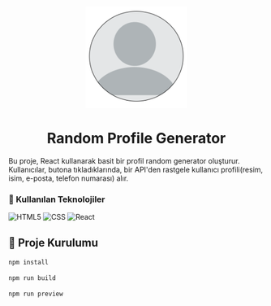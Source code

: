 <p align="center">
  <img src="/public/favicon.png" width="200" height="200" />
</p>
<h1 align="center">Random Profile Generator</h1>

<p>Bu proje, React kullanarak basit bir profil random generator oluşturur. Kullanıcılar, butona tıkladıklarında, bir API'den rastgele kullanıcı profili(resim, isim, e-posta, telefon numarası) alır.</p>

### 🚀 Kullanılan Teknolojiler
<img src="https://cdn.jsdelivr.net/gh/devicons/devicon/icons/html5/html5-original.svg" alt="HTML5" width="40" height="40"/>

<img src="https://cdn.jsdelivr.net/gh/devicons/devicon/icons/css3/css3-original.svg" alt="CSS" width="40" height="40"/>

<img src="https://cdn.jsdelivr.net/gh/devicons/devicon/icons/react/react-original.svg" alt="React" width="40" height="40"/> 

## 🔧 Proje Kurulumu 

```bash
npm install 
```

```bash
npm run build
```

```bash
npm run preview